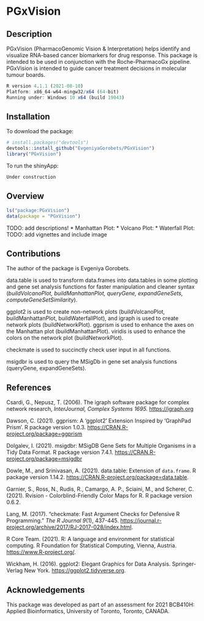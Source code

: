 
<!-- README.md is generated from README.Rmd. Please edit that file -->

# PGxVision

<!-- badges: start -->
<!-- badges: end -->

## Description

PGxVision (PharmacoGenomic Vision & Interpretation) helps identify and
visualize RNA-based cancer biomarkers for drug response. This package is
intended to be used in conjunction with the Roche-PharmacoGx pipeline.
PGxVision is intended to guide cancer treatment decisions in molecular
tumour boards.

``` r
R version 4.1.1 (2021-08-10)
Platform: x86_64-w64-mingw32/x64 (64-bit)
Running under: Windows 10 x64 (build 19043)
```

## Installation

To download the package:

``` r
# install.packages("devtools")
devtools::install_github("EvgeniyaGorobets/PGxVision")
library("PGxVision")
```

To run the shinyApp:

``` r
Under construction
```

## Overview

``` r
ls("package:PGxVision")
data(package = "PGxVision")
```

TODO: add descriptions! \* Manhattan Plot: \* Volcano Plot: \* Waterfall
Plot: TODO: add vignettes and include image

## Contributions

The author of the package is Evgeniya Gorobets.

data.table is used to transform data.frames into data.tables in some
plotting and gene set analysis functions for faster manipulation and
cleaner syntax (*buildVolcanoPlot, buildManhattanPlot, queryGene,
expandGeneSets, computeGeneSetSimilarity*).

ggplot2 is used to create non-network plots (buildVolcanoPlot,
buildManhattanPlot, buildWaterfallPlot), and igraph is used to create
network plots (buildNetworkPlot). ggprism is used to enhance the axes on
the Manhattan plot (buildManhattanPlot). viridis is used to enhance the
colors on the network plot (buildNetworkPlot).

checkmate is used to succinctly check user input in all functions.

msigdbr is used to query the MSigDb in gene set analysis functions
(queryGene, expandGeneSets).

## References

Csardi, G., Nepusz, T. (2006). The igraph software package for complex
network research, *InterJournal, Complex Systems 1695.*
<https://igraph.org>

Dawson, C. (2021). ggprism: A ‘ggplot2’ Extension Inspired by ‘GraphPad
Prism’. R package version 1.0.3.
<https://CRAN.R-project.org/package=ggprism>

Dolgalev, I. (2021). msigdbr: MSigDB Gene Sets for Multiple Organisms in
a Tidy Data Format. R package version 7.4.1.
<https://CRAN.R-project.org/package=msigdbr>

Dowle, M., and Srinivasan, A. (2021). data.table: Extension of
`data.frame`. R package version 1.14.2.
<https://CRAN.R-project.org/package=data.table>.

Garnier, S., Ross, N., Rudis, R., Camargo, A. P., Sciaini, M., and
Scherer, C. (2021). Rvision - Colorblind-Friendly Color Maps for R. R
package version 0.6.2.

Lang, M. (2017). “checkmate: Fast Argument Checks for Defensive R
Programming.” *The R Journal 9*(1), 437-445.
<https://journal.r-project.org/archive/2017/RJ-2017-028/index.html>.

R Core Team. (2021). R: A language and environment for statistical
computing. R Foundation for Statistical Computing, Vienna, Austria.
<https://www.R-project.org/>.

Wickham, H. (2016). ggplot2: Elegant Graphics for Data Analysis.
Springer-Verlag New York. <https://ggplot2.tidyverse.org>.

## Acknowledgements

This package was developed as part of an assessment for 2021 BCB410H:
Applied Bioinformatics, University of Toronto, Toronto, CANADA.
